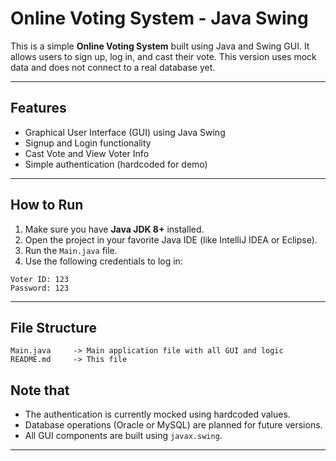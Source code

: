 # Online Voting System - Java Swing

This is a simple **Online Voting System** built using Java and Swing GUI. It allows users to sign up, log in, and cast their vote. This version uses mock data and does not connect to a real database yet.

---

## Features

- Graphical User Interface (GUI) using Java Swing
- Signup and Login functionality
- Cast Vote and View Voter Info
- Simple authentication (hardcoded for demo)

---

## How to Run

1. Make sure you have **Java JDK 8+** installed.
2. Open the project in your favorite Java IDE (like IntelliJ IDEA or Eclipse).
3. Run the `Main.java` file.
4. Use the following credentials to log in:

```
Voter ID: 123
Password: 123
```

---

## File Structure

```
Main.java     -> Main application file with all GUI and logic
README.md     -> This file
```


## Note that

- The authentication is currently mocked using hardcoded values.
- Database operations (Oracle or MySQL) are planned for future versions.
- All GUI components are built using `javax.swing`.

---


